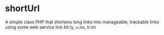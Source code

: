# shortUrl

 A simple class PHP that shortens long links into manageable, trackable links using some web service link bit.ly, u.nu, tr.im
